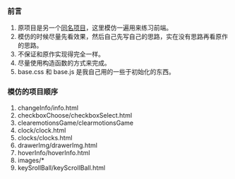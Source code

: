 ### 前言
1. 原项目是另一个[同名项目](https://github.com/YUUXIAO/webProject)，这里模仿一遍用来练习前端。  
2. 模仿的时候尽量先看效果，然后自己先写自己的思路，实在没有思路再看原作的思路。  
3. 不保证和原作实现得完全一样。  
4. 尽量使用构造函数的方式来完成。  
5. base.css 和 base.js 是我自己用的一些于初始化的东西。
  
### 模仿的项目顺序
1. changeInfo/info.html
2. checkboxChoose/checkboxSelect.html
3. clearemotionsGame/clearmotionsGame
4. clock/clock.html
5. clocks/clocks.html
6. drawerImg/drawerImg.html
7. hoverInfo/hoverInfo.html
8. images/*
9. keySrollBall/keyScrollBall.html